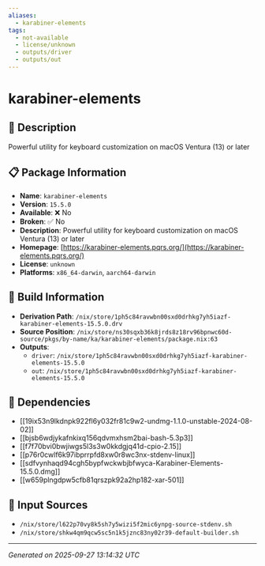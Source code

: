 ```yaml
---
aliases:
  - karabiner-elements
tags:
  - not-available
  - license/unknown
  - outputs/driver
  - outputs/out
---
```


# karabiner-elements

## 📝 Description

Powerful utility for keyboard customization on macOS Ventura (13) or later

## 📋 Package Information

- **Name**: `karabiner-elements`
- **Version**: `15.5.0`
- **Available**: ❌ No
- **Broken**: ✅ No
- **Description**: Powerful utility for keyboard customization on macOS Ventura (13) or later
- **Homepage**: [https://karabiner-elements.pqrs.org/](https://karabiner-elements.pqrs.org/)
- **License**: `unknown`
- **Platforms**: `x86_64-darwin`, `aarch64-darwin`

## 🔧 Build Information

- **Derivation Path**: `/nix/store/1ph5c84ravwbn00sxd0drhkg7yh5iazf-karabiner-elements-15.5.0.drv`
- **Source Position**: `/nix/store/ns30sqxb36k8jrds8z18rv96bpnwc60d-source/pkgs/by-name/ka/karabiner-elements/package.nix:63`
- **Outputs**:
  - `driver`:  `/nix/store/1ph5c84ravwbn00sxd0drhkg7yh5iazf-karabiner-elements-15.5.0`
  - `out`:  `/nix/store/1ph5c84ravwbn00sxd0drhkg7yh5iazf-karabiner-elements-15.5.0`

## 🔗 Dependencies

- [[19ix53n9lkdnpk922fl6y032fr81c9w2-undmg-1.1.0-unstable-2024-08-02]]
- [[bjsb6wdjykafnkixq156qdvmxhsm2bai-bash-5.3p3]]
- [[f7f70bvi0bwjiwgs5l3s3w0kkdgjq41d-cpio-2.15]]
- [[p76r0cwlf6k97ibprrpfd8xw0r8wc3nx-stdenv-linux]]
- [[sdfvynhaqd94cgh5bypfwckwbjbfwyca-Karabiner-Elements-15.5.0.dmg]]
- [[w659plngdpw5cfb81qrszpk92a2hp182-xar-501]]

## 📁 Input Sources

- `/nix/store/l622p70vy8k5sh7y5wizi5f2mic6ynpg-source-stdenv.sh`
- `/nix/store/shkw4qm9qcw5sc5n1k5jznc83ny02r39-default-builder.sh`

---
*Generated on 2025-09-27 13:14:32 UTC*
